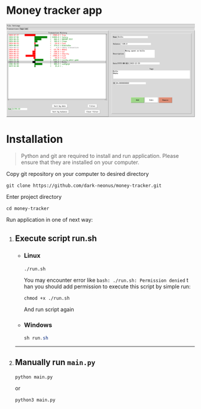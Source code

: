 # Money tracker app
![GUI Preview](assets/imgs/gui_example.png)

# Installation
> Python and git are required to install and run application. Please ensure that they are installed on your computer.

Copy git repository on your computer to desired directory

```shell
git clone https://github.com/dark-neonus/money-tracker.git
```
Enter project directory

```shell
cd money-tracker
```

Run application in one of next way:
1. ## Execute script run.sh
    - ### Linux
        ```shell
        ./run.sh
        ```
        You may encounter error like `bash: ./run.sh: Permission denied` t  han  you should add permission to execute this script by simple run:
        ```shell
        chmod +x ./run.sh
        ```
        And run script again
    - ### Windows
        ```powershell
        sh run.sh
        ```
    ___
2. ## Manually run `main.py`
    ```shell
    python main.py
    ```
    or
    ```shell
    python3 main.py
    ```


